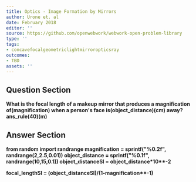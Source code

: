 ```yaml
---
title: Optics - Image Formation by Mirrors
author: Urone et. al
date: February 2018
editor: ''
source: https://github.com/openwebwork/webwork-open-problem-library
type: ''
tags:
- concavefocalgeometriclightmirroropticsray
outcomes:
- TBD
assets: ''
---
```


## Question Section 

<b>
What is the focal length of a makeup mirror that produces a magnification of(magnification) when a person's face is(object_distance)(cm) away?
ans_rule(40)(m)


## Answer Section

from random import randrange
magnification = sprintf("%0.2f", randrange(2,2.5,0.01))
object_distance = sprintf("%0.1f", randrange(10,15,0.1))
object_distanceSI = object_distance*10**-2

focal_lengthSI = (object_distanceSI)/(1-magnification**-1)